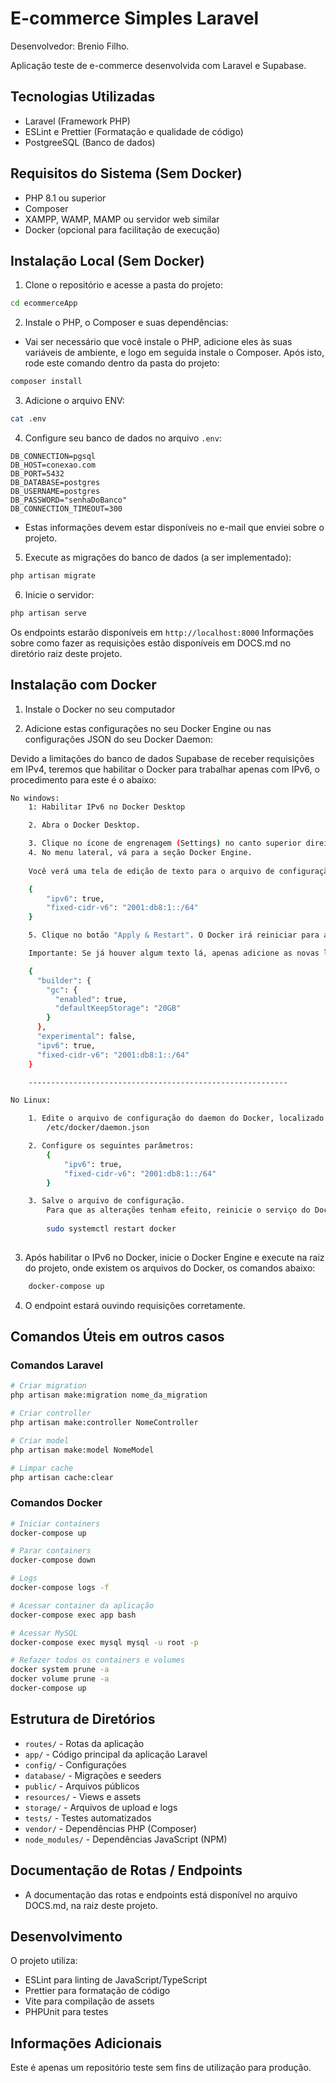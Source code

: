 # E-commerce Simples Laravel

Desenvolvedor: Brenio Filho.

Aplicação teste de e-commerce desenvolvida com Laravel e Supabase.



## Tecnologias Utilizadas

- Laravel (Framework PHP)
- ESLint e Prettier (Formatação e qualidade de código)
- PostgreeSQL (Banco de dados)

## Requisitos do Sistema (Sem Docker)

- PHP 8.1 ou superior
- Composer
- XAMPP, WAMP, MAMP ou servidor web similar
- Docker (opcional para facilitação de execução)

## Instalação Local (Sem Docker)

1. Clone o repositório e acesse a pasta do projeto:
```bash
cd ecommerceApp
```

2. Instale o PHP, o Composer e suas dependências:
- Vai ser necessário que você instale o PHP, adicione eles às suas variáveis de ambiente, e logo em seguida instale o Composer. Após isto, rode este comando dentro da pasta do projeto:

```bash
composer install
```

3. Adicione o arquivo ENV:
```bash
cat .env
```

4. Configure seu banco de dados no arquivo `.env`:
```env
DB_CONNECTION=pgsql
DB_HOST=conexao.com
DB_PORT=5432
DB_DATABASE=postgres
DB_USERNAME=postgres
DB_PASSWORD="senhaDoBanco"
DB_CONNECTION_TIMEOUT=300
```

- Estas informações devem estar disponíveis no e-mail que enviei sobre o projeto.

5. Execute as migrações do banco de dados (a ser implementado):
```bash
php artisan migrate
```

6. Inicie o servidor:
```bash
php artisan serve
```

Os endpoints estarão disponíveis em `http://localhost:8000`
Informações sobre como fazer as requisições estão disponíveis em DOCS.md no diretório raiz deste projeto.

## Instalação com Docker

1. Instale o Docker no seu computador

2. Adicione estas configurações no seu Docker Engine ou nas configurações JSON do seu Docker Daemon:

Devido a limitações do banco de dados Supabase de receber requisições em IPv4, teremos que habilitar o Docker para trabalhar apenas com IPv6, o procedimento para este é o abaixo:

```bash
No windows:
    1: Habilitar IPv6 no Docker Desktop

    2. Abra o Docker Desktop.

    3. Clique no ícone de engrenagem (Settings) no canto superior direito.
    4. No menu lateral, vá para a seção Docker Engine.
    
    Você verá uma tela de edição de texto para o arquivo de configuração. Por favor, adicione as seguintes linhas dentro das chaves 

    {    
        "ipv6": true,
        "fixed-cidr-v6": "2001:db8:1::/64"
    }

    5. Clique no botão "Apply & Restart". O Docker irá reiniciar para aplicar as novas configurações.

    Importante: Se já houver algum texto lá, apenas adicione as novas linhas, separando-as com uma vírgula. O JSON deve ficar parecido com isto caso exista algum texto lá:

    {
      "builder": {
        "gc": {
          "enabled": true,
          "defaultKeepStorage": "20GB"
        }
      },
      "experimental": false,
      "ipv6": true,
      "fixed-cidr-v6": "2001:db8:1::/64"
    }

    ----------------------------------------------------------

No Linux:

    1. Edite o arquivo de configuração do daemon do Docker, localizado em: 
        /etc/docker/daemon.json

    2. Configure os seguintes parâmetros:
        {
            "ipv6": true,
            "fixed-cidr-v6": "2001:db8:1::/64"
        }

    3. Salve o arquivo de configuração.
        Para que as alterações tenham efeito, reinicie o serviço do Docker com o seguinte comando:
        
        sudo systemctl restart docker
    
```

3. Após habilitar o IPv6 no Docker, inicie o Docker Engine e execute na raiz do projeto, onde existem os arquivos do Docker, os comandos abaixo:

```bash
    docker-compose up
```
4. O endpoint estará ouvindo requisições corretamente.

## Comandos Úteis em outros casos
### Comandos Laravel
```bash
# Criar migration
php artisan make:migration nome_da_migration

# Criar controller
php artisan make:controller NomeController

# Criar model
php artisan make:model NomeModel

# Limpar cache
php artisan cache:clear
```

### Comandos Docker
```bash
# Iniciar containers
docker-compose up

# Parar containers
docker-compose down

# Logs
docker-compose logs -f

# Acessar container da aplicação
docker-compose exec app bash

# Acessar MySQL
docker-compose exec mysql mysql -u root -p

# Refazer todos os containers e volumes
docker system prune -a
docker volume prune -a
docker-compose up
```

## Estrutura de Diretórios
- `routes/` - Rotas da aplicação
- `app/` - Código principal da aplicação Laravel
- `config/` - Configurações
- `database/` - Migrações e seeders
- `public/` - Arquivos públicos
- `resources/` - Views e assets
- `storage/` - Arquivos de upload e logs
- `tests/` - Testes automatizados
- `vendor/` - Dependências PHP (Composer)
- `node_modules/` - Dependências JavaScript (NPM)

## Documentação de Rotas / Endpoints
- A documentação das rotas e endpoints está disponível no arquivo DOCS.md, na raiz deste projeto.

## Desenvolvimento

O projeto utiliza:
- ESLint para linting de JavaScript/TypeScript
- Prettier para formatação de código
- Vite para compilação de assets
- PHPUnit para testes

## Informações Adicionais
Este é apenas um repositório teste sem fins de utilização para produção.